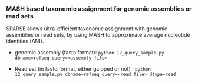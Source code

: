 ### MASH based taxonomic assignment for genomic assemblies or read sets
SPARSE allows ultra-efficient taxonomic assignment with genomic assemblies or read sets, by using MASH to approximate average nucleotide identities (ANI). 

* genomic assembly (fasta format):
`python 12_query_sample.py dbname=refseq query=<assembly file>`

* Read set (in fastq format, either gzipped or not) : 
`python 12_query_sample.py dbname=refseq query=<read file> dtype=read`

